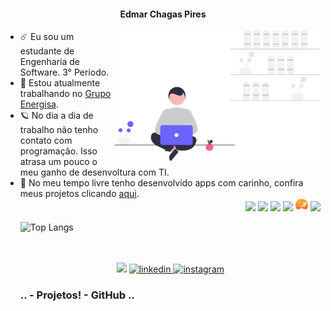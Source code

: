 <!--Quem diria que comentários HTML5 funcionam em arquivo Markdown? não é?-->
<!--Meu nome - Cabecalho-->
<h4 align="center">Edmar Chagas Pires</h6>
<!--Enfeite do lado direito-->
<img align="right" src="https://raw.githubusercontent.com/fluorspar20/fluorspar20/master/images/img.svg" width="330" style="max-width: 100%;">

<!--Biografia - Lista não ordenada-->
<ul>
<li>☄️ Eu sou um estudante de Engenharia de Software. 3° Período.</li>
<li>🌌 Estou atualmente trabalhando no <a href="https://www.energisa.com.br/">Grupo Energisa</a>.</li>
<li>🪐 No dia a dia de trabalho não tenho contato com programação. Isso atrasa um pouco o meu ganho de desenvoltura com TI.</li>
<li>🔭 No meu tempo livre tenho desenvolvido apps com carinho, confira meus projetos clicando <a href="https://github.com/edmarpires9?tab=repositories">aqui</a>.</li>

<!--Linguagens que estou tentando aprender e me aperfeiçoar-->
<section align="right">
  <img height="20px" src="https://cdn-icons-png.flaticon.com/512/4248/4248443.png">
  <img height="20px" src="https://upload.wikimedia.org/wikipedia/commons/thumb/6/61/HTML5_logo_and_wordmark.svg/1200px-HTML5_logo_and_wordmark.svg.png">
  <img height="20px" src="https://upload.wikimedia.org/wikipedia/commons/thumb/d/d5/CSS3_logo_and_wordmark.svg/1200px-CSS3_logo_and_wordmark.svg.png">
  <img height="20px" src="https://www.freepnglogos.com/uploads/javascript-png/transparent-logo-javascript-7.png">
  <img height="20px" src="https://github.com/edmarpires9/edmarpires9/blob/main/Imagens/icon_powerbuilder2022.png?raw=true">
  <img height="20px" src="https://growiz.com.br/wp-content/uploads/2020/08/kisspng-c-programming-language-logo-microsoft-visual-stud-atlas-portfolio-5b899192d7c600.1628571115357423548838.png">
</section>
<!--API que contabiliza quais linguagens eu utilizo e exibe em um painel bonitinho-->

![Top Langs](https://github-readme-stats.vercel.app/api/top-langs/?username=edmarpires9&layout=compact&theme=tokyonight&card_width=1000&custom_title=O-mago-é-implacável🎼🧙‍♂️)
<!--Básicamente um border-top: 4px solid gradient-->
<section align="center">
  <img align="center" height="2px" width="45%" src="https://wallpapers.com/images/featured/blank-h9v8oske8iey8nkq.jpg">
</section>



<!--Básicamente um border-top: 4px solid gradient-->
<section align="center">
  <img align="center" height="2px" width="100%" src="https://wallpapers.com/images/featured/blank-h9v8oske8iey8nkq.jpg">
</section>

<!--Entre em contato comigo, vou ficar feliz! - Sessão-->
<section align="center">
<!--Logo do Github com link do meu perfil-->
<a href="https://web.whatsapp.com/send/?phone=32988351572" rel="nofollow">
<img src="https://upload.wikimedia.org/wikipedia/commons/thumb/f/f7/WhatsApp_logo.svg/640px-WhatsApp_logo.svg.png" height="34px"></a>
<!--Logo do LinkedIn com link do meu perfil-->
<a href="https://www.linkedin.com/in/edmar-chagas-96b380246/" rel="nofollow" target="_blank">
<img src="https://camo.githubusercontent.com/5e3d78e5310a41c0667e07077cf93596229de398b154b83885dc068874ed5365/68747470733a2f2f696d672e736869656c64732e696f2f62616467652f6c696e6b6564696e2d2532333145373742352e7376673f267374796c653d666f722d7468652d6261646765266c6f676f3d6c696e6b6564696e266c6f676f436f6c6f723d7768697465" alt="linkedin" data-canonical-src="https://img.shields.io/badge/linkedin-%231E77B5.svg?&amp;style=for-the-badge&amp;logo=linkedin&amp;logoColor=white" height="34px" target="_blank">
</a>
<!--Logo do Instagram com link do meu perfil-->
<a href="https://www.instagram.com/edmar.pires9/" rel="nofollow">
<img src="https://camo.githubusercontent.com/eff3e7484b1754de8279027247ccec9c3deaeb76b4c4946c5d634a8579c2c1ce/68747470733a2f2f696d672e736869656c64732e696f2f62616467652f696e7374616772616d2d2532333030303030302e7376673f267374796c653d666f722d7468652d6261646765266c6f676f3d696e7374616772616d266c6f676f436f6c6f723d7768697465" alt="instagram" data-canonical-src="https://img.shields.io/badge/instagram-%23000000.svg?&amp;style=for-the-badge&amp;logo=instagram&amp" height="34px" target="_blank">
</a>
</section>

<!--Meus projetos os quais invisto meu tempo livre em desenvolver os mesmos, pois parte do meu dia é meu trabalho de eletricista no qual não tenho contato com programação e parte do meu dia é a faculdade, ainda sim dedico a pequena parte do dia que sobra a desenvolver ideias para trazer a vocês o meu portfólio e meu "nivel atual"-->

<h3 align="left">.. - Projetos! - GitHub .. </h3>
